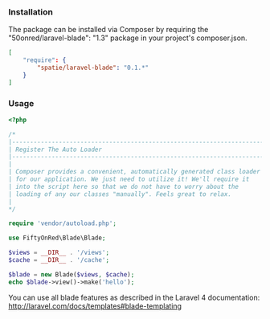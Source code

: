 ### Installation
The package can be installed via Composer by requiring the "50onred/laravel-blade": "1.3" package in your project's composer.json.

```json
[
	"require": {
	    "spatie/laravel-blade": "0.1.*"
	}
]
```

### Usage

```php
<?php

/*
|--------------------------------------------------------------------------
| Register The Auto Loader
|--------------------------------------------------------------------------
|
| Composer provides a convenient, automatically generated class loader
| for our application. We just need to utilize it! We'll require it
| into the script here so that we do not have to worry about the
| loading of any our classes "manually". Feels great to relax.
|
*/

require 'vendor/autoload.php';

use FiftyOnRed\Blade\Blade;

$views = __DIR__ . '/views';
$cache = __DIR__ . '/cache';

$blade = new Blade($views, $cache);
echo $blade->view()->make('hello');
```

You can use all blade features as described in the Laravel 4 documentation:
http://laravel.com/docs/templates#blade-templating
